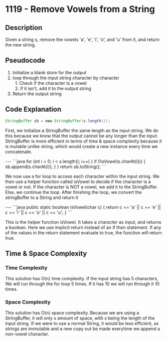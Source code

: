 # 1119 - Remove Vowels from a String
## Description
Given a string s, remove the vowels 'a', 'e', 'i', 'o', and 'u' from it, and return the new string.

## Pseudocode
1. Initialize a blank store for the output
2. loop through the input string character by character\
&nbsp; 1. Check if the character is a vowel\
&nbsp; 2. If it isn't, add it to the output string
3. Return the output string

## Code Explanation
```java
StringBuffer sb = new StringBuffer(s.length());
```
<p>
First, we initialize a StringBuffer the same length as the input string.
We do this because we know that the output cannot be any longer than the input.
StringBuffer is more efficient in terms of time & space complexity because it is mutable
unlike string, which would create a new instance every time we concatenate.
</p>
---
```java
for (int i = 0; i < s.length(); i++) {
    if (!isVowel(s.charAt(i))) {
        sb.append(s.charAt(i));
    }
}
return sb.toString();
```
<p>
We now use a for loop to access each character within the input string.
We then use a helper function called isVowel to decide if the character
is a vowel or not. If the character is NOT a vowel, we add it to the StringBuffer.
Else, we continue the loop. After finishing the loop, we convert the stringBuffer
to a String and return it
</p>
---
```java
public static boolean isVowel(char c) {
    return c == 'a' || c == 'e' || c == 'i' || c == 'o' || c == 'u';
}
```
<p>
This is the helper function isVowel. It takes a character as input, and returns
a boolean. Here we use implicit return instead of an if then statement.
If any of the values in the return statement evaluate to true, the function will
return true.
</p>

## Time & Space Complexity
### Time Complexity
This solution has O(n) time complexity. If the input string has 5 characters,
We will run through the for loop 5 times. If it has 10 we will run through it 10 times.
### Space Complexity
This solution has O(n) space complexity. Because we are using a StringBuffer,
it will only x amount of space, with x being the length of the input string.
If we were to use a normal String, it would be less efficient, as strings are
immutable and a new copy out be made everytime we append a non-vowel character.
